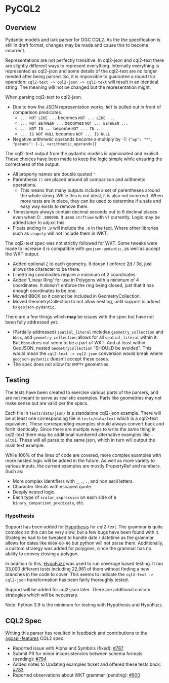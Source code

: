 # PyCQL2

## Overview

Pydantic models and lark parser for OGC CQL2. As the the specification is still in draft format, changes may be made and cause this to become incorrect.

Representations are not perfectly transitive. In cql2-json and cql2-text there are slightly different ways to represent everything. Internally everything is represented as cql2-json and some details of the cql2-text are no longer needed after being parsed. So, it is impossible to guarantee a round trip operation: `cql2-text -> cql2-json -> cql2-text` will result in an identical string. The meaning will not be changed but the representation might.

When parsing cql2-text to cql2-json.

- Due to how the JSON representation works, `NOT` is pulled out in front of comparison predicates.
    - `... NOT LIKE ...` becomes `NOT ... LIKE ...`
    - `... NOT BETWEEN ...` becomes `NOT ... BETWEEN ...`
    - `... NOT IN ...` become `NOT ... IN ...`
    - `... IS NOT NULL` becomes `NOT ... IS NULL`
- Negative arithmetic operands become a multiply by -1: `{"op": "*", "params": [-1, <arithmetic_operand>]}`

The cql2-text output from the pydantic models is opinionated and explicit. These choices have been made to keep the logic simple while ensuring the correctness of the output.

- All property names are double quoted `"`.
- Parenthesis `()` are placed around all comparison and arithmetic operations.
    - This means that many outputs include a set of parentheses around the whole string. While this is not ideal, it is also not incorrect. When more tests are in place, they can be used to determine if a safe and easy way exists to remove them.
- Timestamps always contain decimal seconds out to 6 decimal places even when 0: `.000000`. It uses `strftime` with `%f` currently. Logic may be added later to adjust this.
- Floats ending in `.0` will include the `.0` in the text. Where other libraries such as `shapely` will not include them in WKT.

The cql2-text spec was not strictly followed for WKT. Some tweaks were made to increase it is compatible with `geojson-pydantic`, as well as accept the WKT output.

- Added optional `Z` to each geometry. It doesn't enforce 2d / 3d, just allows the character to be there.
- LineString coordinates require a minimum of 2 coordinates.
- Added 'Linear Ring' for use in Polygons with a minimum of 4 coordinates. It doesn't enforce the ring being closed, just that it has enough coordinates to be one.
- Moved BBOX so it cannot be included in GeometryCollection.
- Moved GeometryCollection to not allow nesting, until support is added to `geojson-pydantic`.

There are a few things which **may** be issues with the spec but have not been fully addressed yet.

- (Partially addressed) `spatial_literal` includes `geometry_collection` and `bbox`, and `geometry_collection` allows for all `spatial_literal` within it. But `bbox` does not seem to be a part of WKT. And at least within GeoJSON, nested `GeometryCollection` "SHOULD be avoided". This would mean the `cql2-text -> cql2-json` conversion would break where `geojson-pydantic` doesn't accept these cases.
- The spec does not allow for `EMPTY` geometries.

## Testing

The tests have been created to exercise various parts of the parsers, and are not meant to serve as realistic examples. Parts like geometries may not make sense but are valid per the specs.

Each file in `tests/data/json/` is a standalone cql2-json example. There will be at least one corresponding file in `tests/data/text` which is a cql2-text equivalent. These corresponding examples should always convert back and forth identically. Since there are multiple ways to write the same thing in cql2-text there may be additional numbered alternative examples like `-alt01`. These will all parse to the same json, which in turn will output the main text example.

While 100% of the lines of code are covered, more complex examples with more nested logic will be added in the future. As well as more variety to various inputs, the current examples are mostly PropertyRef and numbers. Such as:

- More complex identifiers with `_`, `.`, `:`, and non ascii letters.
- Character literals with escaped quote.
- Deeply nested logic.
- Each type of `scalar_expression` on each side of a `binary_comparison_predicate`, etc.

### Hypothesis

Support has been added for [Hypothesis](https://hypothesis.readthedocs.io/en/latest/) for cql2-text. The grammar is quite complex so this can be very slow, but a few bugs have been found with it. Strategies had to be tweaked to handle date / datetime as the grammar allows for dates like `0000-00-00` but python will not parse them. Additionally, a custom strategy was added for polygons, since the grammar has no ability to convey closing a polygon.

In addition to this, [HypoFuzz](https://hypofuzz.com/) was used to run coverage based testing. It ran 33,000 different tests including 22,961 of them without finding a new branches in the code to cover. This seems to indicate the `cql2-text -> cql2-json` transformation has been fairly thoroughly tested.

Support will be added for cql2-json later. There are additional custom strategies which will be necessary.

Note: Python 3.9 is the minimum for testing with Hypothesis and HypoFuzz.

## CQL2 Spec

Writing this parser has resulted in feedback and contributions to the [ogcapi-features](https://github.com/opengeospatial/ogcapi-features) CQL2 spec:

- Reported issue with Alpha and Symbols (fixed): [#787](https://github.com/opengeospatial/ogcapi-features/issues/787)
- Submit PR for minor inconsistencies between schema formats (pending): [#794](https://github.com/opengeospatial/ogcapi-features/pull/794)
- Added notes to Updating examples ticket and offered these tests back: [#783](https://github.com/opengeospatial/ogcapi-features/issues/783)
- Reported observations about WKT grammar (pending): [#800](https://github.com/opengeospatial/ogcapi-features/issues/800)
